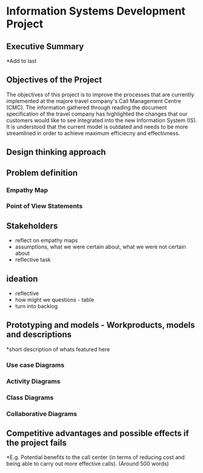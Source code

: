 # Information Systems Development Project 

## Executive Summary 

*Add to last 

## Objectives of the Project 
The objectives of this project is to improve the processes that are currently implemented at the majore travel company's Call Management Centre (CMC). The information gathered through reading the document specification of the travel company  has highlighted the changes that our customers would like to see integrated into the new Information System (IS). It is understood that the current model is outdated and needs to be more streamlined in order to achieve maximum efficiecny and effectivness. 


## Design thinking approach 

## Problem definition 

### Empathy Map 

### Point of View Statements

## Stakeholders

- reflect on empathy maps 
- assumptions, what we were certain about, what we were not certain about 
- reflective task 

## ideation 
- reflective 
- how might we questions - table 
- turn into backlog 
## Prototyping and models - Workproducts, models and descriptions
*short description of whats featured here 
### Use case Diagrams
### Activity Diagrams
### Class Diagrams
### Collaborative Diagrams

## Competitive advantages and possible effects if the project fails 

*E.g. Potential benefits to the call center (in terms of reducing cost and being able to carry out more effective calls). (Around 500 words)

